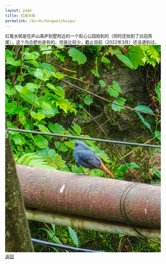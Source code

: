 ```yaml
---
layout: page
title: 红尾水鸲
permalink: /birds/hongweishuiqu/
---
```

红尾水鸲是在庐山美庐别墅附近的一个街心公园拍到的（同时还拍到了白冠燕尾），这个鸟合肥也是有的，但是比较少，截止目前（2022年3月）还没遇到过。
![](../picture/红尾水鸲/IMG_20210427_104102.jpg)
[返回](../../)
